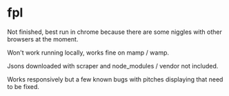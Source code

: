 # fpl

Not finished, best run in chrome because there are some niggles with other browsers at the moment.

Won't work running locally, works fine on mamp / wamp. 

Jsons downloaded with scraper and node_modules / vendor not included.

Works responsively but a few known bugs with pitches displaying that need to be fixed. 
